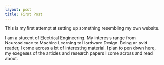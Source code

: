 ```yaml
---
layout: post
title: First Post
---
```


This is my first attempt at setting up something resembling my own website. 

I am a student of Electrical Engineering. My interests range from Neuroscience to Machine Learning to Hardware Design. 
Being an avid reader, I come across a lot of interesting material. 
I plan to pen down here, my exegeses of the articles and research papers I come across and read about. 

